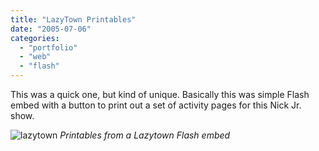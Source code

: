 ```yaml
---
title: "LazyTown Printables"
date: "2005-07-06"
categories:
  - "portfolio"
  - "web"
  - "flash"
---
```


This was a quick one, but kind of unique. Basically this was simple Flash embed with a button to print out
a set of activity pages for this Nick Jr. show.

![lazytown](https://d2ypg8o05lff0b.cloudfront.net/wp-content/uploads/portfolio/Lazytown.jpg)
*Printables from a Lazytown Flash embed*
